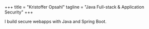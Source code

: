 +++
title = "Kristoffer Opsahl"
tagline = "Java Full-stack & Application Security"
+++

I build secure webapps with Java and Spring Boot.